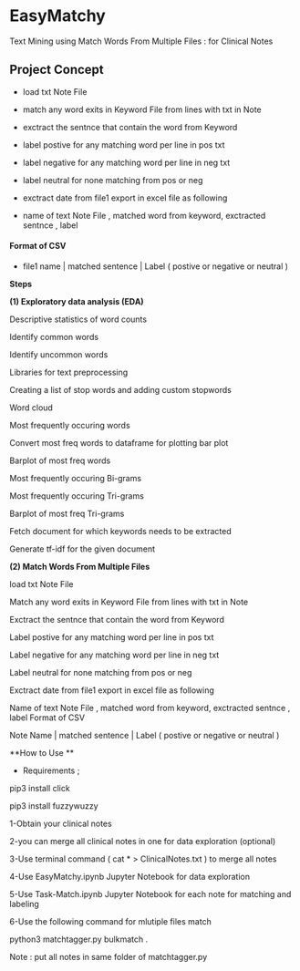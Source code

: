 # EasyMatchy

Text Mining using Match Words From Multiple Files : for Clinical Notes

## Project Concept

- load txt Note File

- match any word exits in Keyword File from lines with txt in Note 

- exctract the sentnce that contain the word from Keyword

- label postive for any matching word per line in pos txt 

- label negative for any matching word per line in neg txt 

- label neutral for none matching from pos or neg 

- exctract date from file1 export in excel file as following 

- name of text Note File , matched word from keyword, exctracted sentnce , label


#### Format of CSV
+ file1 name | matched sentence | Label ( postive or negative or neutral )

**Steps**

**(1) Exploratory data analysis (EDA)**


 Descriptive statistics of word counts
 
 Identify common words
 
 Identify uncommon words
 
 Libraries for text preprocessing
 
 Creating a list of stop words and adding custom stopwords
 
 Word cloud
 
 Most frequently occuring words
 
 Convert most freq words to dataframe for plotting bar plot
 
 Barplot of most freq words
 
 Most frequently occuring Bi-grams
 
 Most frequently occuring Tri-grams
 
 Barplot of most freq Tri-grams
 
 Fetch document for which keywords needs to be extracted
 
 Generate tf-idf for the given document



**(2) Match Words From Multiple Files**

load txt Note File

Match any word exits in Keyword File from lines with txt in Note

Exctract the sentnce that contain the word from Keyword

Label postive for any matching word per line in pos txt

Label negative for any matching word per line in neg txt

Label neutral for none matching from pos or neg

Exctract date from file1 export in excel file as following

Name of text Note File , matched word from keyword, exctracted sentnce , label Format of CSV

Note Name | matched sentence | Label ( postive or negative or neutral )

**How to Use **

- Requirements ;

pip3 install click

pip3 install fuzzywuzzy

1-Obtain your clinical notes

2-you can merge all clinical notes in one for data exploration (optional)

3-Use terminal command ( cat * > ClinicalNotes.txt ) to merge all notes

4-Use EasyMatchy.ipynb Jupyter Notebook for data exploration

5-Use Task-Match.ipynb Jupyter Notebook for each note for matching and labeling

6-Use the following command for mlutiple files match

python3  matchtagger.py bulkmatch .

Note : put all notes in same folder of matchtagger.py





